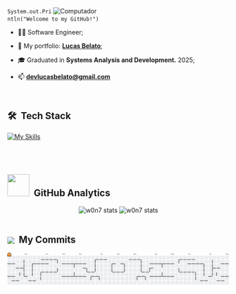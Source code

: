 
<img src="images/computer-illustration.png" min-width="400px" max-width="450px" width="400px" align="right" alt="Computador">
<code>System.out.Println("Welcome to my GitHub!")</code>

- 👨‍💻 Software Engineer;

- 🚀 My portfolio: **[Lucas Belato](https://lucas-santana-belato.vercel.app)**;
 
- 🎓 Graduated in **Systems Analysis and Development.** 2025;

- 📫 **devlucasbelato@gmail.com**


<br>

## 🛠 &nbsp;Tech Stack
[![My Skills](https://skillicons.dev/icons?i=java,typescript,spring,nodejs,react,mysql,postgres,mongodb,aws,docker,redis,kafka,jenkins,github,gitlab)](https://skillicons.dev)

<br>

<br>

## <img src="images/gato_astronauta.gif" width="50" height="50" align="10">  &nbsp;GitHub Analytics

<div align="center">
<img height='180em' src="https://github-readme-stats.vercel.app/api?username=w0n7&show_icons=true=anuraghazra&show_icons=true&theme=aura" alt="w0n7 stats"/>
<img height='180em' src="https://github-readme-stats.vercel.app/api/top-langs/?username=w0n7&layout=compact&theme=aura" alt="w0n7 stats"/>
 </div>
  
<br>

## <img src="images/gato.gif" width="50" align="center"> &nbsp;My Commits

<picture>
  <source media="(prefers-color-scheme: dark)" srcset="https://raw.githubusercontent.com/w0n7/w0n7/output/pacman-contribution-graph-dark.svg">
  <source media="(prefers-color-scheme:light)" srcset="https://raw.githubusercontent.com/w0n7/w0n7/output/pacman-contribution-graph.svg">
  <img alt="Pac-Man Contribution Graph" src="https://raw.githubusercontent.com/w0n7/w0n7/output/pacman-contribution-graph.svg">
</picture>

